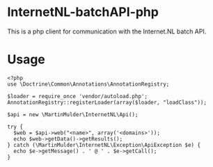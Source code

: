 # InternetNL-batchAPI-php
This is a php client for communication with the Internet.NL batch API.

# Usage
```
<?php
use \Doctrine\Common\Annotations\AnnotationRegistry;

$loader = require_once 'vendor/autoload.php';
AnnotationRegistry::registerLoader(array($loader, "loadClass"));

$api = new \MartinMulder\InternetNL\Api();

try {
  $web = $api->web("<name>", array('<domains>'));
  echo $web->getData()->getResults();
} catch (\MartinMulder\InternetNL\Exception\ApiException $e) {
  echo $e->getMessage() . ' @ ' . $e->getCall();
}
```
